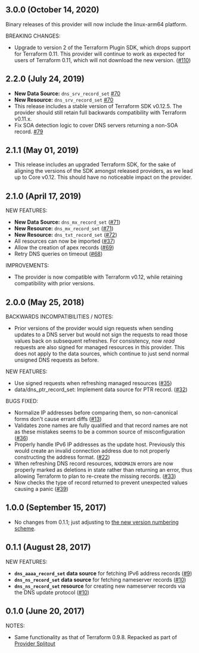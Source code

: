 ## 3.0.0 (October 14, 2020)

Binary releases of this provider will now include the linux-arm64 platform.

BREAKING CHANGES:

* Upgrade to version 2 of the Terraform Plugin SDK, which drops support for Terraform 0.11. This provider will continue to work as expected for users of Terraform 0.11, which will not download the new version. ([#110](https://github.com/terraform-providers/terraform-provider-dns/issues/110))

## 2.2.0 (July 24, 2019)

* **New Data Source:** `dns_srv_record_set` [#70](https://github.com/terraform-providers/terraform-provider-dns/issues/70)
* **New Resource:** `dns_srv_record_set` [#70](https://github.com/terraform-providers/terraform-provider-dns/issues/70)
* This release includes a stable version of Terraform SDK v0.12.5.
  The provider should still retain full backwards compatibility with Terraform v0.11.x.
* Fix SOA detection logic to cover DNS servers returning a non-SOA record. [#79](https://github.com/terraform-providers/terraform-provider-dns/issues/79)

## 2.1.1 (May 01, 2019)

* This release includes an upgraded Terraform SDK, for the sake of aligning the versions of the SDK amongst released providers, as we lead up to Core v0.12. This should have no noticeable impact on the provider.

## 2.1.0 (April 17, 2019)

NEW FEATURES:

* **New Data Source:** `dns_mx_record_set` ([#71](https://github.com/terraform-providers/terraform-provider-dns/issues/71))
* **New Resource:** `dns_mx_record_set` ([#71](https://github.com/terraform-providers/terraform-provider-dns/issues/71))
* **New Resource:** `dns_txt_record_set` ([#72](https://github.com/terraform-providers/terraform-provider-dns/issues/72))
* All resources can now be imported ([#37](https://github.com/terraform-providers/terraform-provider-dns/issues/37))
* Allow the creation of apex records ([#69](https://github.com/terraform-providers/terraform-provider-dns/issues/69))
* Retry DNS queries on timeout ([#68](https://github.com/terraform-providers/terraform-provider-dns/issues/68))

IMPROVEMENTS:

* The provider is now compatible with Terraform v0.12, while retaining compatibility with prior versions.

## 2.0.0 (May 25, 2018)

BACKWARDS INCOMPATIBILITIES / NOTES:

* Prior versions of the provider would sign requests when sending updates to a DNS server but would not sign the requests to read those values back on subsequent refreshes. For consistency, now _read_ requests are also signed for managed resources in this provider. This does not apply to the data sources, which continue to just send normal unsigned DNS requests as before.

NEW FEATURES:

* Use signed requests when refreshing managed resources ([#35](https://github.com/terraform-providers/terraform-provider-dns/issues/35))
* data/dns_ptr_record_set: Implement data source for PTR record. ([#32](https://github.com/terraform-providers/terraform-provider-dns/issues/32))

BUGS FIXED:

* Normalize IP addresses before comparing them, so non-canonical forms don't cause errant diffs ([#13](https://github.com/terraform-providers/terraform-provider-dns/issues/13))
* Validates zone names are fully qualified and that record names are not as these mistakes seems to be a common source of misconfiguration ([#36](https://github.com/terraform-providers/terraform-provider-dns/issues/36))
* Properly handle IPv6 IP addresses as the update host. Previously this would create an invalid connection address due to not properly constructing the address format. ([#22](https://github.com/terraform-providers/terraform-provider-dns/issues/22))
* When refreshing DNS record resources, `NXDOMAIN` errors are now properly marked as deletions in state rather than returning an error, thus allowing Terraform to plan to re-create the missing records. ([#33](https://github.com/terraform-providers/terraform-provider-dns/issues/33))
* Now checks the type of record returned to prevent unexpected values causing a panic ([#39](https://github.com/terraform-providers/terraform-provider-dns/issues/39))

## 1.0.0 (September 15, 2017)

* No changes from 0.1.1; just adjusting to [the new version numbering scheme](https://www.hashicorp.com/blog/hashicorp-terraform-provider-versioning/).

## 0.1.1 (August 28, 2017)

NEW FEATURES:

* **`dns_aaaa_record_set` data source** for fetching IPv6 address records ([#9](https://github.com/terraform-providers/terraform-provider-dns/issues/9))
* **`dns_ns_record_set` data source** for fetching nameserver records ([#10](https://github.com/terraform-providers/terraform-provider-dns/issues/10))
* **`dns_ns_record_set` resource** for creating new nameserver records via the DNS update protocol ([#10](https://github.com/terraform-providers/terraform-provider-dns/issues/10))

## 0.1.0 (June 20, 2017)

NOTES:

* Same functionality as that of Terraform 0.9.8. Repacked as part of [Provider Splitout](https://www.hashicorp.com/blog/upcoming-provider-changes-in-terraform-0-10/)
